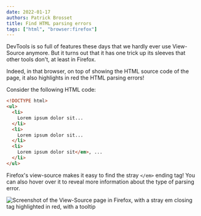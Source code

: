```yaml
---
date: 2022-01-17
authors: Patrick Brosset
title: Find HTML parsing errors
tags: ["html", "browser:firefox"]
---
```

DevTools is so full of features these days that we hardly ever use View-Source anymore. But it turns out that it has one trick up its sleeves that other tools don't, at least in Firefox.

Indeed, in that browser, on top of showing the HTML source code of the page, it also highlights in red the HTML parsing errors!

Consider the following HTML code:

```html
<!DOCTYPE html>
<ul>
  <li>
    Lorem ipsum dolor sit...
  </li>
  <li>
    Lorem ipsum dolor sit...
  </li>
  <li>
    Lorem ipsum dolor sit</em>, ...
  </li>
</ul>
```

Firefox's view-source makes it easy to find the stray `</em>` ending tag! You can also hover over it to reveal more information about the type of parsing error.

![Screenshot of the View-Source page in Firefox, with a stray em closing tag highlighted in red, with a tooltip](/assets/img/find-html-parsing-errors.png)

